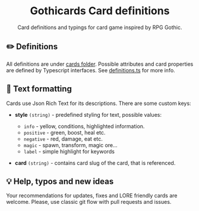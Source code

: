 <div align="center">

# Gothicards Card definitions
Card definitions and typings for card game inspired by RPG Gothic.

</div>

## ✏️ Definitions
All definitions are under [cards folder](./src/lib/cards). Possible attributes
and card properties are defined by Typescript interfaces.
See [definitions.ts](./src/lib/definitions.ts) for more info.

## 🎨 Text formatting
Cards use Json Rich Text for its descriptions. There are some custom keys:

- **style** `(string)` - predefined styling for text, possible values:
  - `info` - yellow, conditions, highlighted information.
  - `positive` - green, boost, heal etc.
  - `negative` - red, damage, eat etc.
  - `magic` - spawn, transform, magic ore...
  - `label` - simple highlight for keywords

- **card** `(string)` - contains card slug of the card, that is referenced.


## 💡 Help, typos and new ideas
Your recommendations for updates, fixes and LORE friendly cards are welcome.
Please, use classic git flow with pull requests and issues.



